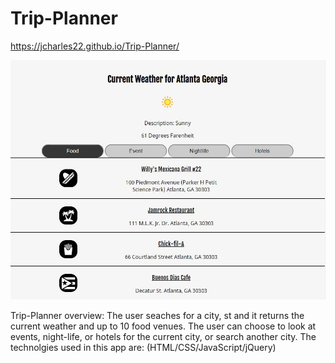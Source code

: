 # Trip-Planner

https://jcharles22.github.io/Trip-Planner/

![screenShot of Trip-Planner](screen-shot/Capture.JPG "Screen-Shot searching for Atlanta, Ga")


Trip-Planner overview:
The user seaches for a city, st and it returns the current weather and up to 10 food venues.
The user can choose to look at events, night-life, or hotels for the current city, or search another city.
The technolgies used in this app are:
(HTML/CSS/JavaScript/jQuery)
